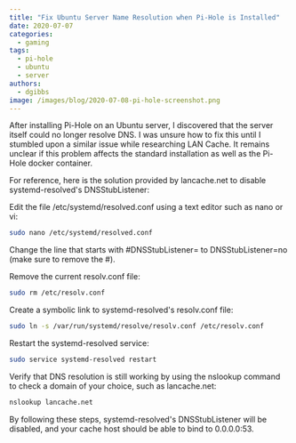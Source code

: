 ```yaml
---
title: "Fix Ubuntu Server Name Resolution when Pi-Hole is Installed"
date: 2020-07-07
categories:
  - gaming
tags:
  - pi-hole
  - ubuntu
  - server
authors:
  - dgibbs
image: /images/blog/2020-07-08-pi-hole-screenshot.png
---
```


After installing Pi-Hole on an Ubuntu server, I discovered that the server itself could no longer resolve DNS. I was unsure how to fix this until I stumbled upon a similar issue while researching LAN Cache. It remains unclear if this problem affects the standard installation as well as the Pi-Hole docker container.

For reference, here is the solution provided by lancache.net to disable systemd-resolved's DNSStubListener:

Edit the file /etc/systemd/resolved.conf using a text editor such as nano or vi:

```bash
sudo nano /etc/systemd/resolved.conf
```

Change the line that starts with #DNSStubListener= to DNSStubListener=no (make sure to remove the #).

Remove the current resolv.conf file:

```bash
sudo rm /etc/resolv.conf
```

Create a symbolic link to systemd-resolved's resolv.conf file:

```bash
sudo ln -s /var/run/systemd/resolve/resolv.conf /etc/resolv.conf
```

Restart the systemd-resolved service:

```bash
sudo service systemd-resolved restart
```

Verify that DNS resolution is still working by using the nslookup command to check a domain of your choice, such as lancache.net:

```bash
nslookup lancache.net
```

By following these steps, systemd-resolved's DNSStubListener will be disabled, and your cache host should be able to bind to 0.0.0.0:53.
